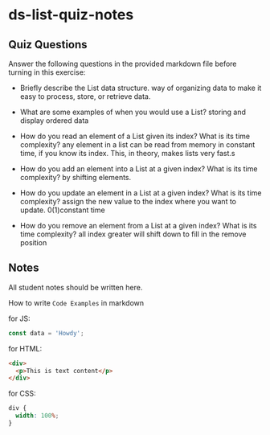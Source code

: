 # ds-list-quiz-notes

## Quiz Questions

Answer the following questions in the provided markdown file before turning in this exercise:

- Briefly describe the List data structure.
  way of organizing data to make it easy to process, store, or retrieve data.

- What are some examples of when you would use a List?
  storing and display ordered data

- How do you read an element of a List given its index? What is its time complexity?
  any element in a list can be read from memory in constant time, if you know its index. This, in theory, makes lists very fast.s

- How do you add an element into a List at a given index? What is its time complexity?
  by shifting elements.

- How do you update an element in a List at a given index? What is its time complexity?
  assign the new value to the index where you want to update. 0(1)constant time

- How do you remove an element from a List at a given index? What is its time complexity?
  all index greater will shift down to fill in the remove position

## Notes

All student notes should be written here.

How to write `Code Examples` in markdown

for JS:

```javascript
const data = 'Howdy';
```

for HTML:

```html
<div>
  <p>This is text content</p>
</div>
```

for CSS:

```css
div {
  width: 100%;
}
```
